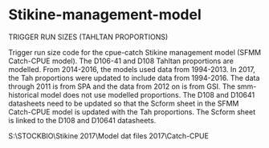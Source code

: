 # Stikine-management-model
TRIGGER RUN SIZES (TAHLTAN PROPORTIONS)

Trigger run size code for the cpue-catch Stikine management model (SFMM Catch-CPUE model). The D106-41 and D108 Tahltan proportions are modelled. From 2014-2016, the models used data from 1994-2013. In 2017, the Tah proportions were updated to include data from 1994-2016. The data through 2011 is from SPA and the data from 2012 on is from GSI. The smm-historical model does not use modelled proportions. The D108 and D10641 datasheets need to be updated so that the Scform sheet in the SFMM Catch-CPUE model is updated with the Tah proportions. The Scform sheet is linked to the D108 and D10641 datasheets.

S:\STOCKBIO\Stikine 2017\Model dat files 2017\Catch-CPUE
